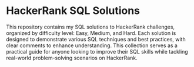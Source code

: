 # HackerRank SQL Solutions
 This repository contains my SQL solutions to HackerRank challenges, organized by difficulty level: Easy, Medium, and Hard. Each solution is designed to demonstrate various SQL techniques and best practices, with clear comments to enhance understanding. This collection serves as a practical guide for anyone looking to improve their SQL skills while tackling real-world problem-solving scenarios on HackerRank.
